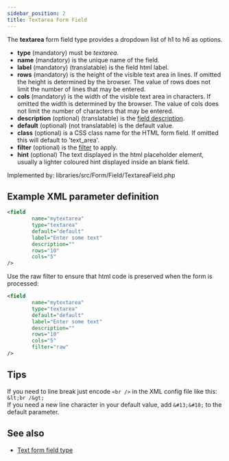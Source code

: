 ```yaml
---
sidebar_position: 2
title: Textarea Form Field
---
```


The **textarea** form field type provides a dropdown list of h1 to h6 as options.

- **type** (mandatory) must be *textarea*.
- **name** (mandatory) is the unique name of the field.
- **label** (mandatory) (translatable) is the field html label.
- **rows** (mandatory) is the height of the visible text area in lines. If omitted the height is determined by the browser. The value of rows does not limit the number of lines that may be entered.
- **cols** (mandatory) is the width of the visible text area in characters. If omitted the width is determined by the browser. The value of cols does not limit the number of characters that may be entered.
- **description** (optional) (translatable) is the [field description](../standard-form-field-attributes.md#description).
- **default** (optional) (not translatable) is the default value.
- **class** (optional) is a CSS class name for the HTML form field. If omitted this will default to 'text_area'.
- **filter** (optional) is the [filter](../standard-form-field-attributes.md#filter) to apply.
- **hint** (optional) The text displayed in the html placeholder element, usually a lighter coloured hint displayed inside an blank field.

Implemented by: libraries/src/Form/Field/TextareaField.php

## Example XML parameter definition

```xml
<field
        name="mytextarea" 
        type="textarea" 
        default="default" 
        label="Enter some text" 
        description="" 
        rows="10" 
        cols="5"
/>
```
Use the raw filter to ensure that html code is preserved when the form is processed: 

```xml
<field
        name="mytextarea" 
        type="textarea" 
        default="default" 
        label="Enter some text" 
        description="" 
        rows="10" 
        cols="5"
        filter="raw"
/>
```

## Tips
If you need to line break just encode `<br />` in the XML config file like this: `&lt;br /&gt;`  
If you need a new line character in your default value, add `&#13;&#10;` to the default parameter.

## See also
* [Text form field type](./text.md)
